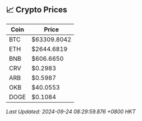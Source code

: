 ## 📈 Crypto Prices

| Coin | Price |
| ---- | ----- |
| BTC | $63309.8042 |
| ETH | $2644.6819 |
| BNB | $606.6650 |
| CRV | $0.2983 |
| ARB | $0.5987 |
| OKB | $40.0553 |
| DOGE | $0.1084 |

_Last Updated: 2024-09-24 08:29:59.876 +0800 HKT_